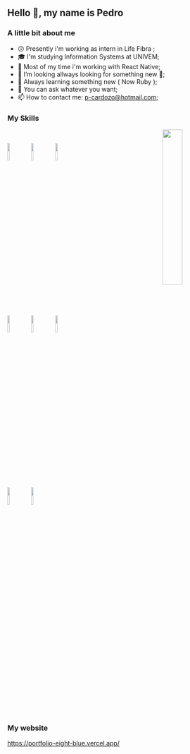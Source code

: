 
## Hello 👋, my name is Pedro

### A little bit about me
- 😗 Presently i'm working as intern in Life Fibra ;
- 🎓 I'm studying Information Systems at UNIVEM;
- 📱 Most of my time i'm working with React Native; 
- 👯 I’m looking allways looking for something new 🤝;
- 🤔 Always learning something new ( Now Ruby );
- 💬 You can ask whatever you want;
- 📫 How to contact me: p-cardozo@hotmail.com;

### My Skills

<div>

  <a href="https://github.com/pedrocardoz0">
    <img  align="right" width="30%" src='https://i.pinimg.com/originals/9f/6b/b6/9f6bb6f801de31e272fef72184c7f188.gif'>
  </a>
  <br />
  
  <code><img width="10%" src="https://www.vectorlogo.zone/logos/reactjs/reactjs-ar21.svg"></code>
  <code><img width="10%" src="https://www.vectorlogo.zone/logos/expressjs/expressjs-ar21.svg"></code>
  <code><img width="10%" src="https://www.vectorlogo.zone/logos/python/python-ar21.svg"></code>
  <br />
  <code><img width="10%" src="https://www.vectorlogo.zone/logos/mysql/mysql-ar21.svg"></code>
  <code><img width="10%" src="https://www.vectorlogo.zone/logos/git-scm/git-scm-ar21.svg"></code>
  <code><img width="10%" src="https://www.vectorlogo.zone/logos/w3_html5/w3_html5-ar21.svg"></code>
  <br />
  <code><img width="10%" src="https://www.vectorlogo.zone/logos/graphql/graphql-ar21.svg"></code>
  <code><img width="10%" src="https://www.vectorlogo.zone/logos/ruby-lang/ruby-lang-ar21.svg"></code>

  <br />
  <br />
  <br />

</div>

<br />

<div style='padding: 20px'></div>

### My website
https://portfolio-eight-blue.vercel.app/
